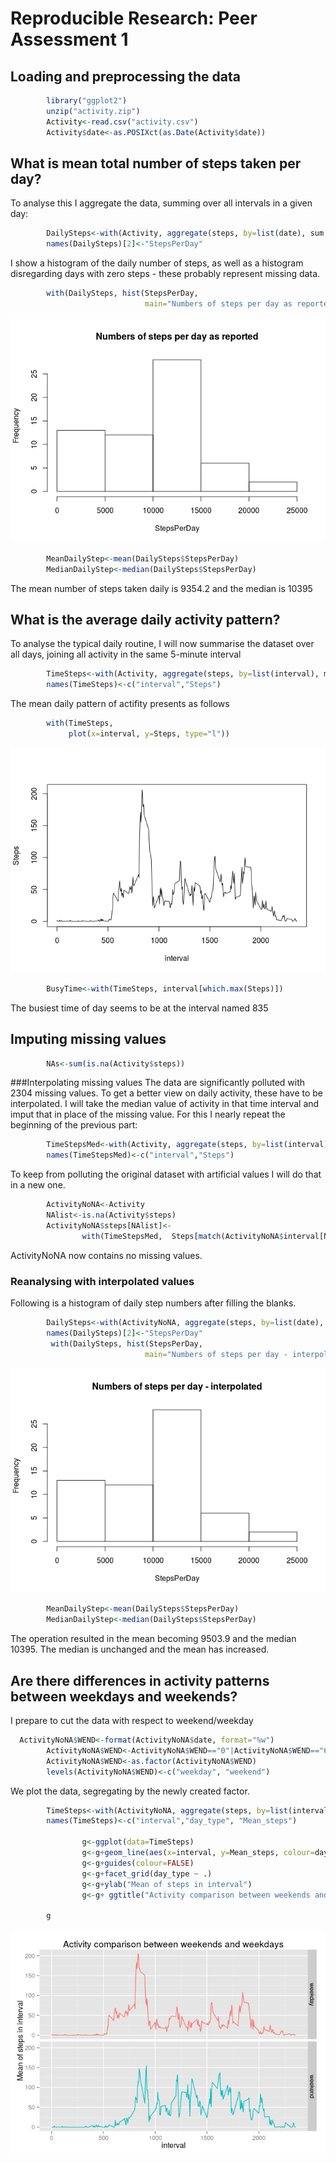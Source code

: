 # Reproducible Research: Peer Assessment 1

## Loading and preprocessing the data

```r
        library("ggplot2")
        unzip("activity.zip")
        Activity<-read.csv("activity.csv")
        Activity$date<-as.POSIXct(as.Date(Activity$date))
```


## What is mean total number of steps taken per day?
To analyse this I aggregate the data, summing over all intervals in a given day:

```r
        DailySteps<-with(Activity, aggregate(steps, by=list(date), sum, na.rm=TRUE))
        names(DailySteps)[2]<-"StepsPerDay"
```

I show a histogram of the daily number of steps, as well as a histogram disregarding days with zero steps - these probably represent missing data. 


```r
        with(DailySteps, hist(StepsPerDay,
                              main="Numbers of steps per day as reported"))
```

![](PA1_template_files/figure-html/unnamed-chunk-3-1.png) 


```r
        MeanDailyStep<-mean(DailySteps$StepsPerDay)
        MedianDailyStep<-median(DailySteps$StepsPerDay)
```

The mean number of steps taken daily is 9354.2 and the median is 10395



## What is the average daily activity pattern?

To analyse the typical daily routine, I will now summarise the dataset over all days, joining all activity in the same 5-minute interval


```r
        TimeSteps<-with(Activity, aggregate(steps, by=list(interval), mean, na.rm=TRUE))
        names(TimeSteps)<-c("interval","Steps")
```
The mean daily pattern of actifity presents as follows


```r
        with(TimeSteps, 
             plot(x=interval, y=Steps, type="l"))
```

![](PA1_template_files/figure-html/unnamed-chunk-6-1.png) 


```r
        BusyTime<-with(TimeSteps, interval[which.max(Steps)])
```

The busiest time of day seems to be  at the interval named 835

## Imputing missing values


```r
        NAs<-sum(is.na(Activity$steps))
```
###Interpolating missing values
The data are significantly polluted with 2304 missing values. To get a better view on daily activity, these have to be interpolated. I will take the median value of activity in that time interval and imput that in place of the missing value. For this I nearly repeat the beginning of the previous part:


```r
        TimeStepsMed<-with(Activity, aggregate(steps, by=list(interval), median, na.rm=TRUE))
        names(TimeStepsMed)<-c("interval","Steps")
```

To keep from polluting the original dataset with artificial values I will do that in a new one. 


```r
        ActivityNoNA<-Activity
        NAlist<-is.na(Activity$steps)
        ActivityNoNA$steps[NAlist]<-
                with(TimeStepsMed,  Steps[match(ActivityNoNA$interval[NAlist],interval)])
```
ActivityNoNA now contains no missing values.

### Reanalysing with interpolated values

Following is a histogram of daily step numbers after filling the blanks.


```r
        DailySteps<-with(ActivityNoNA, aggregate(steps, by=list(date), sum, na.rm=TRUE))
        names(DailySteps)[2]<-"StepsPerDay"
         with(DailySteps, hist(StepsPerDay,
                              main="Numbers of steps per day - interpolated"))
```

![](PA1_template_files/figure-html/unnamed-chunk-11-1.png) 

```r
        MeanDailyStep<-mean(DailySteps$StepsPerDay)
        MedianDailyStep<-median(DailySteps$StepsPerDay)
```

The operation resulted in the mean becoming 9503.9 and the median  10395. The median is unchanged and the mean has increased.


## Are there differences in activity patterns between weekdays and weekends?

I prepare to cut the data with respect to weekend/weekday
        

```r
  ActivityNoNA$WEND<-format(ActivityNoNA$date, format="%w")
        ActivityNoNA$WEND<-ActivityNoNA$WEND=="0"|ActivityNoNA$WEND=="6"
        ActivityNoNA$WEND<-as.factor(ActivityNoNA$WEND)
        levels(ActivityNoNA$WEND)<-c("weekday", "weekend")
```

We plot the data, segregating by the newly created factor.


```r
        TimeSteps<-with(ActivityNoNA, aggregate(steps, by=list(interval, WEND), mean, na.rm=TRUE))
        names(TimeSteps)<-c("interval","day_type", "Mean_steps")
        
                g<-ggplot(data=TimeSteps) 
                g<-g+geom_line(aes(x=interval, y=Mean_steps, colour=day_type) ) 
                g<-g+guides(colour=FALSE)
                g<-g+facet_grid(day_type ~ .) 
                g<-g+ylab("Mean of steps in interval") 
                g<-g+ ggtitle("Activity comparison between weekends and weekdays") 
        
        g
```

![](PA1_template_files/figure-html/unnamed-chunk-13-1.png) 
